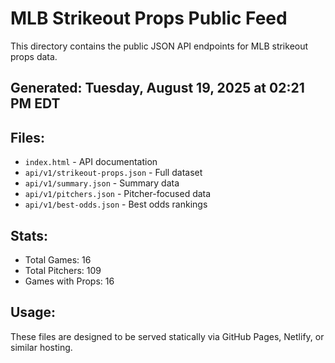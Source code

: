 # MLB Strikeout Props Public Feed

This directory contains the public JSON API endpoints for MLB strikeout props data.

## Generated: Tuesday, August 19, 2025 at 02:21 PM EDT

## Files:
- `index.html` - API documentation
- `api/v1/strikeout-props.json` - Full dataset
- `api/v1/summary.json` - Summary data
- `api/v1/pitchers.json` - Pitcher-focused data  
- `api/v1/best-odds.json` - Best odds rankings

## Stats:
- Total Games: 16
- Total Pitchers: 109
- Games with Props: 16

## Usage:
These files are designed to be served statically via GitHub Pages, Netlify, or similar hosting.
